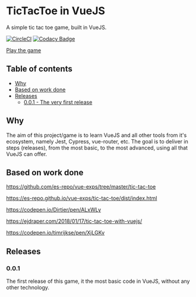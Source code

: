 # TicTacToe in VueJS

A simple tic tac toe game, built in VueJS.

[![CircleCI](https://circleci.com/gh/alexandrecanijo/tic-tac-toe-vuejs.svg?style=svg)](https://circleci.com/gh/alexandrecanijo/tic-tac-toe-vuejs)  [![Codacy Badge](https://api.codacy.com/project/badge/Grade/386b17076f5b4fe6ba4d667bcaa66512)](https://www.codacy.com/app/alexandrecanijo/tic-tac-toe-vuejs?utm_source=github.com&amp;utm_medium=referral&amp;utm_content=alexandrecanijo/tic-tac-toe-vuejs&amp;utm_campaign=Badge_Grade)

[Play the game](https://www.alexandrecanijo.com/tictactoevuejs/)

## Table of contents

* [Why](#why)
* [Based on work done](#based-on-work-done)
* [Releases](#releases)
  * [0.0.1 - The very first release](#0.0.1) 


## Why

The aim of this project/game is to learn VueJS and all other tools from
it's ecosystem, namely Jest, Cypress, vue-router, etc.
The goal is to deliver in steps (releases), from the most basic, to the
most advanced, using all that VueJS can offer.

## Based on work done

https://github.com/es-repo/vue-exps/tree/master/tic-tac-toe

https://es-repo.github.io/vue-exps/tic-tac-toe/dist/index.html

https://codepen.io/Dirtier/pen/ALxWLy

https://ejdraper.com/2018/01/17/tic-tac-toe-with-vuejs/

https://codepen.io/timrijkse/pen/XjLGKv

## Releases

### 0.0.1
The first release of this game, it the most basic code in VueJS, without any other technology.
